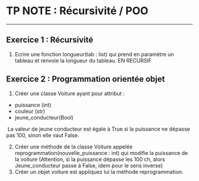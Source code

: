 # TP NOTE : Récursivité / POO

------

## Exercice 1 : Récursivité

1. Ecrire une fonction longueur(tab : list) qui prend en paramètre un tableau et renvoie la longueur du tableau. EN RECURSIF

## Exercice 2 : Programmation orientée objet

1. Créer une classe Voiture ayant pour attribut :

- puissance (int)
- couleur (str)
- jeune_conducteur(Bool)

​	La valeur de jeune conducteur est égale à True si la puissance ne dépasse pas 100, sinon elle vaut False.

2. Créer une méthode de la classe Voiture appelée reprogrammation(nouvelle_puissance : int) qui modifie la puissance de la voiture (Attention, si la puissance dépasse les 100 ch, alors Jeune_conducteur passe à False, idem pour le sens inverse)
2. Créer un objet voiture est appliquez lui la méthode reprogrammation.